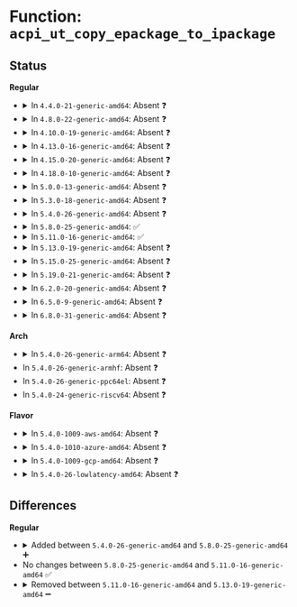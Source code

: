 # Function: <code>acpi_ut_copy_epackage_to_ipackage</code>

## Status
<b>Regular</b>
<ul>
<li>
<details>
<summary>In <code>4.4.0-21-generic-amd64</code>: Absent ❓</summary>

```json
{
  "name": "acpi_ut_copy_epackage_to_ipackage",
  "collision_type": "Unique Static",
  "inline_type": "Full",
  "funcs": [
    {
      "addr": 18446744071583722824,
      "name": "acpi_ut_copy_epackage_to_ipackage",
      "external": false,
      "loc": "drivers/acpi/acpica/utcopy.c:575",
      "file": "drivers/acpi/acpica/utcopy.c",
      "inline": "not declared, inlined",
      "caller_inline": [
        "drivers/acpi/acpica/utcopy.c:acpi_ut_copy_eobject_to_iobject"
      ],
      "caller_func": []
    }
  ],
  "symbols": []
}
```
</details>
</li>
<li>
<details>
<summary>In <code>4.8.0-22-generic-amd64</code>: Absent ❓</summary>

```json
{
  "name": "acpi_ut_copy_epackage_to_ipackage",
  "collision_type": "Unique Static",
  "inline_type": "Full",
  "funcs": [
    {
      "addr": 18446744071584047298,
      "name": "acpi_ut_copy_epackage_to_ipackage",
      "external": false,
      "loc": "drivers/acpi/acpica/utcopy.c:575",
      "file": "drivers/acpi/acpica/utcopy.c",
      "inline": "not declared, inlined",
      "caller_inline": [
        "drivers/acpi/acpica/utcopy.c:acpi_ut_copy_eobject_to_iobject"
      ],
      "caller_func": []
    }
  ],
  "symbols": []
}
```
</details>
</li>
<li>
<details>
<summary>In <code>4.10.0-19-generic-amd64</code>: Absent ❓</summary>

```json
{
  "name": "acpi_ut_copy_epackage_to_ipackage",
  "collision_type": "Unique Static",
  "inline_type": "Full",
  "funcs": [
    {
      "addr": 18446744071584189573,
      "name": "acpi_ut_copy_epackage_to_ipackage",
      "external": false,
      "loc": "drivers/acpi/acpica/utcopy.c:575",
      "file": "drivers/acpi/acpica/utcopy.c",
      "inline": "not declared, inlined",
      "caller_inline": [
        "drivers/acpi/acpica/utcopy.c:acpi_ut_copy_eobject_to_iobject"
      ],
      "caller_func": []
    }
  ],
  "symbols": []
}
```
</details>
</li>
<li>
<details>
<summary>In <code>4.13.0-16-generic-amd64</code>: Absent ❓</summary>

```json
{
  "name": "acpi_ut_copy_epackage_to_ipackage",
  "collision_type": "Unique Static",
  "inline_type": "Full",
  "funcs": [
    {
      "addr": 18446744071584257190,
      "name": "acpi_ut_copy_epackage_to_ipackage",
      "external": false,
      "loc": "drivers/acpi/acpica/utcopy.c:575",
      "file": "drivers/acpi/acpica/utcopy.c",
      "inline": "not declared, inlined",
      "caller_inline": [
        "drivers/acpi/acpica/utcopy.c:acpi_ut_copy_eobject_to_iobject"
      ],
      "caller_func": []
    }
  ],
  "symbols": []
}
```
</details>
</li>
<li>
<details>
<summary>In <code>4.15.0-20-generic-amd64</code>: Absent ❓</summary>

```json
{
  "name": "acpi_ut_copy_epackage_to_ipackage",
  "collision_type": "Unique Static",
  "inline_type": "Full",
  "funcs": [
    {
      "addr": 18446744071584617941,
      "name": "acpi_ut_copy_epackage_to_ipackage",
      "external": false,
      "loc": "drivers/acpi/acpica/utcopy.c:575",
      "file": "drivers/acpi/acpica/utcopy.c",
      "inline": "not declared, inlined",
      "caller_inline": [
        "drivers/acpi/acpica/utcopy.c:acpi_ut_copy_eobject_to_iobject"
      ],
      "caller_func": []
    }
  ],
  "symbols": []
}
```
</details>
</li>
<li>
<details>
<summary>In <code>4.18.0-10-generic-amd64</code>: Absent ❓</summary>

```json
{
  "name": "acpi_ut_copy_epackage_to_ipackage",
  "collision_type": "Unique Static",
  "inline_type": "Full",
  "funcs": [
    {
      "addr": 18446744071584843712,
      "name": "acpi_ut_copy_epackage_to_ipackage",
      "external": false,
      "loc": "drivers/acpi/acpica/utcopy.c:541",
      "file": "drivers/acpi/acpica/utcopy.c",
      "inline": "not declared, inlined",
      "caller_inline": [
        "drivers/acpi/acpica/utcopy.c:acpi_ut_copy_eobject_to_iobject"
      ],
      "caller_func": []
    }
  ],
  "symbols": []
}
```
</details>
</li>
<li>
<details>
<summary>In <code>5.0.0-13-generic-amd64</code>: Absent ❓</summary>

```json
{
  "name": "acpi_ut_copy_epackage_to_ipackage",
  "collision_type": "Unique Static",
  "inline_type": "Full",
  "funcs": [
    {
      "addr": 18446744071584947087,
      "name": "acpi_ut_copy_epackage_to_ipackage",
      "external": false,
      "loc": "drivers/acpi/acpica/utcopy.c:541",
      "file": "drivers/acpi/acpica/utcopy.c",
      "inline": "not declared, inlined",
      "caller_inline": [
        "drivers/acpi/acpica/utcopy.c:acpi_ut_copy_eobject_to_iobject"
      ],
      "caller_func": []
    }
  ],
  "symbols": []
}
```
</details>
</li>
<li>
<details>
<summary>In <code>5.3.0-18-generic-amd64</code>: Absent ❓</summary>

```json
{
  "name": "acpi_ut_copy_epackage_to_ipackage",
  "collision_type": "Unique Static",
  "inline_type": "Full",
  "funcs": [
    {
      "addr": 18446744071585150063,
      "name": "acpi_ut_copy_epackage_to_ipackage",
      "external": false,
      "loc": "drivers/acpi/acpica/utcopy.c:541",
      "file": "drivers/acpi/acpica/utcopy.c",
      "inline": "not declared, inlined",
      "caller_inline": [
        "drivers/acpi/acpica/utcopy.c:acpi_ut_copy_eobject_to_iobject"
      ],
      "caller_func": []
    }
  ],
  "symbols": []
}
```
</details>
</li>
<li>
<details>
<summary>In <code>5.4.0-26-generic-amd64</code>: Absent ❓</summary>

```json
{
  "name": "acpi_ut_copy_epackage_to_ipackage",
  "collision_type": "Unique Static",
  "inline_type": "Full",
  "funcs": [
    {
      "addr": 18446744071585286425,
      "name": "acpi_ut_copy_epackage_to_ipackage",
      "external": false,
      "loc": "drivers/acpi/acpica/utcopy.c:541",
      "file": "drivers/acpi/acpica/utcopy.c",
      "inline": "not declared, inlined",
      "caller_inline": [
        "drivers/acpi/acpica/utcopy.c:acpi_ut_copy_eobject_to_iobject"
      ],
      "caller_func": []
    }
  ],
  "symbols": []
}
```
</details>
</li>
<li>
<details>
<summary>In <code>5.8.0-25-generic-amd64</code>: ✅</summary>

```c
acpi_status acpi_ut_copy_epackage_to_ipackage(union acpi_object * external_object, union acpi_operand_object * * internal_object)
```

```json
{
  "name": "acpi_ut_copy_epackage_to_ipackage",
  "collision_type": "Unique Static",
  "inline_type": "No",
  "funcs": [
    {
      "addr": 18446744071585993532,
      "name": "acpi_ut_copy_epackage_to_ipackage",
      "external": false,
      "loc": "drivers/acpi/acpica/utcopy.c:541",
      "file": "drivers/acpi/acpica/utcopy.c",
      "inline": "seen, unknown",
      "caller_inline": [],
      "caller_func": [
        "drivers/acpi/acpica/utcopy.c:acpi_ut_copy_eobject_to_iobject"
      ]
    }
  ],
  "symbols": [
    {
      "addr": 18446744071585993532,
      "name": "acpi_ut_copy_epackage_to_ipackage",
      "section": ".text",
      "bind": "STB_LOCAL",
      "size": 297
    }
  ]
}
```
</details>
</li>
<li>
<details>
<summary>In <code>5.11.0-16-generic-amd64</code>: ✅</summary>

```c
acpi_status acpi_ut_copy_epackage_to_ipackage(union acpi_object * external_object, union acpi_operand_object * * internal_object)
```

```json
{
  "name": "acpi_ut_copy_epackage_to_ipackage",
  "collision_type": "Unique Static",
  "inline_type": "No",
  "funcs": [
    {
      "addr": 18446744071586116378,
      "name": "acpi_ut_copy_epackage_to_ipackage",
      "external": false,
      "loc": "drivers/acpi/acpica/utcopy.c:541",
      "file": "drivers/acpi/acpica/utcopy.c",
      "inline": "seen, unknown",
      "caller_inline": [],
      "caller_func": [
        "drivers/acpi/acpica/utcopy.c:acpi_ut_copy_eobject_to_iobject"
      ]
    }
  ],
  "symbols": [
    {
      "addr": 18446744071586116378,
      "name": "acpi_ut_copy_epackage_to_ipackage",
      "section": ".text",
      "bind": "STB_LOCAL",
      "size": 297
    }
  ]
}
```
</details>
</li>
<li>
<details>
<summary>In <code>5.13.0-19-generic-amd64</code>: Absent ❓</summary>

```json
{
  "name": "acpi_ut_copy_epackage_to_ipackage",
  "collision_type": "Unique Static",
  "inline_type": "Full",
  "funcs": [
    {
      "addr": 18446744071585992869,
      "name": "acpi_ut_copy_epackage_to_ipackage",
      "external": false,
      "loc": "drivers/acpi/acpica/utcopy.c:541",
      "file": "drivers/acpi/acpica/utcopy.c",
      "inline": "not declared, inlined",
      "caller_inline": [
        "drivers/acpi/acpica/utcopy.c:acpi_ut_copy_eobject_to_iobject"
      ],
      "caller_func": []
    }
  ],
  "symbols": []
}
```
</details>
</li>
<li>
<details>
<summary>In <code>5.15.0-25-generic-amd64</code>: Absent ❓</summary>

```json
{
  "name": "acpi_ut_copy_epackage_to_ipackage",
  "collision_type": "Unique Static",
  "inline_type": "Full",
  "funcs": [
    {
      "addr": 18446744071586482053,
      "name": "acpi_ut_copy_epackage_to_ipackage",
      "external": false,
      "loc": "drivers/acpi/acpica/utcopy.c:541",
      "file": "drivers/acpi/acpica/utcopy.c",
      "inline": "not declared, inlined",
      "caller_inline": [
        "drivers/acpi/acpica/utcopy.c:acpi_ut_copy_eobject_to_iobject"
      ],
      "caller_func": []
    }
  ],
  "symbols": []
}
```
</details>
</li>
<li>
<details>
<summary>In <code>5.19.0-21-generic-amd64</code>: Absent ❓</summary>

```json
{
  "name": "acpi_ut_copy_epackage_to_ipackage",
  "collision_type": "Unique Static",
  "inline_type": "Full",
  "funcs": [
    {
      "addr": 18446744071587735699,
      "name": "acpi_ut_copy_epackage_to_ipackage",
      "external": false,
      "loc": "drivers/acpi/acpica/utcopy.c:541",
      "file": "drivers/acpi/acpica/utcopy.c",
      "inline": "not declared, inlined",
      "caller_inline": [
        "drivers/acpi/acpica/utcopy.c:acpi_ut_copy_eobject_to_iobject"
      ],
      "caller_func": []
    }
  ],
  "symbols": []
}
```
</details>
</li>
<li>
<details>
<summary>In <code>6.2.0-20-generic-amd64</code>: Absent ❓</summary>

```json
{
  "name": "acpi_ut_copy_epackage_to_ipackage",
  "collision_type": "Unique Static",
  "inline_type": "Full",
  "funcs": [
    {
      "addr": 18446744071589058144,
      "name": "acpi_ut_copy_epackage_to_ipackage",
      "external": false,
      "loc": "drivers/acpi/acpica/utcopy.c:541",
      "file": "drivers/acpi/acpica/utcopy.c",
      "inline": "not declared, inlined",
      "caller_inline": [
        "drivers/acpi/acpica/utcopy.c:acpi_ut_copy_eobject_to_iobject"
      ],
      "caller_func": []
    }
  ],
  "symbols": []
}
```
</details>
</li>
<li>
<details>
<summary>In <code>6.5.0-9-generic-amd64</code>: Absent ❓</summary>

```json
{
  "name": "acpi_ut_copy_epackage_to_ipackage",
  "collision_type": "Unique Static",
  "inline_type": "Full",
  "funcs": [
    {
      "addr": 18446744071589349459,
      "name": "acpi_ut_copy_epackage_to_ipackage",
      "external": false,
      "loc": "drivers/acpi/acpica/utcopy.c:541",
      "file": "drivers/acpi/acpica/utcopy.c",
      "inline": "not declared, inlined",
      "caller_inline": [
        "drivers/acpi/acpica/utcopy.c:acpi_ut_copy_eobject_to_iobject"
      ],
      "caller_func": []
    }
  ],
  "symbols": []
}
```
</details>
</li>
<li>
<details>
<summary>In <code>6.8.0-31-generic-amd64</code>: Absent ❓</summary>

```json
{
  "name": "acpi_ut_copy_epackage_to_ipackage",
  "collision_type": "Unique Static",
  "inline_type": "Full",
  "funcs": [
    {
      "addr": 18446744071589656307,
      "name": "acpi_ut_copy_epackage_to_ipackage",
      "external": false,
      "loc": "drivers/acpi/acpica/utcopy.c:541",
      "file": "drivers/acpi/acpica/utcopy.c",
      "inline": "not declared, inlined",
      "caller_inline": [
        "drivers/acpi/acpica/utcopy.c:acpi_ut_copy_eobject_to_iobject"
      ],
      "caller_func": []
    }
  ],
  "symbols": []
}
```
</details>
</li>
</ul>
<b>Arch</b>
<ul>
<li>
<details>
<summary>In <code>5.4.0-26-generic-arm64</code>: Absent ❓</summary>

```json
{
  "name": "acpi_ut_copy_epackage_to_ipackage",
  "collision_type": "Unique Static",
  "inline_type": "Full",
  "funcs": [
    {
      "addr": 18446603336497605340,
      "name": "acpi_ut_copy_epackage_to_ipackage",
      "external": false,
      "loc": "drivers/acpi/acpica/utcopy.c:541",
      "file": "drivers/acpi/acpica/utcopy.c",
      "inline": "not declared, inlined",
      "caller_inline": [
        "drivers/acpi/acpica/utcopy.c:acpi_ut_copy_eobject_to_iobject"
      ],
      "caller_func": []
    }
  ],
  "symbols": []
}
```
</details>
</li>
<li>
In <code>5.4.0-26-generic-armhf</code>: Absent ❓
</li>
<li>
In <code>5.4.0-26-generic-ppc64el</code>: Absent ❓
</li>
<li>
In <code>5.4.0-24-generic-riscv64</code>: Absent ❓
</li>
</ul>
<b>Flavor</b>
<ul>
<li>
<details>
<summary>In <code>5.4.0-1009-aws-amd64</code>: Absent ❓</summary>

```json
{
  "name": "acpi_ut_copy_epackage_to_ipackage",
  "collision_type": "Unique Static",
  "inline_type": "Full",
  "funcs": [
    {
      "addr": 18446744071585128732,
      "name": "acpi_ut_copy_epackage_to_ipackage",
      "external": false,
      "loc": "drivers/acpi/acpica/utcopy.c:541",
      "file": "drivers/acpi/acpica/utcopy.c",
      "inline": "not declared, inlined",
      "caller_inline": [
        "drivers/acpi/acpica/utcopy.c:acpi_ut_copy_eobject_to_iobject"
      ],
      "caller_func": []
    }
  ],
  "symbols": []
}
```
</details>
</li>
<li>
<details>
<summary>In <code>5.4.0-1010-azure-amd64</code>: Absent ❓</summary>

```json
{
  "name": "acpi_ut_copy_epackage_to_ipackage",
  "collision_type": "Unique Static",
  "inline_type": "Full",
  "funcs": [
    {
      "addr": 18446744071585043987,
      "name": "acpi_ut_copy_epackage_to_ipackage",
      "external": false,
      "loc": "drivers/acpi/acpica/utcopy.c:541",
      "file": "drivers/acpi/acpica/utcopy.c",
      "inline": "not declared, inlined",
      "caller_inline": [
        "drivers/acpi/acpica/utcopy.c:acpi_ut_copy_eobject_to_iobject"
      ],
      "caller_func": []
    }
  ],
  "symbols": []
}
```
</details>
</li>
<li>
<details>
<summary>In <code>5.4.0-1009-gcp-amd64</code>: Absent ❓</summary>

```json
{
  "name": "acpi_ut_copy_epackage_to_ipackage",
  "collision_type": "Unique Static",
  "inline_type": "Full",
  "funcs": [
    {
      "addr": 18446744071585238009,
      "name": "acpi_ut_copy_epackage_to_ipackage",
      "external": false,
      "loc": "drivers/acpi/acpica/utcopy.c:541",
      "file": "drivers/acpi/acpica/utcopy.c",
      "inline": "not declared, inlined",
      "caller_inline": [
        "drivers/acpi/acpica/utcopy.c:acpi_ut_copy_eobject_to_iobject"
      ],
      "caller_func": []
    }
  ],
  "symbols": []
}
```
</details>
</li>
<li>
<details>
<summary>In <code>5.4.0-26-lowlatency-amd64</code>: Absent ❓</summary>

```json
{
  "name": "acpi_ut_copy_epackage_to_ipackage",
  "collision_type": "Unique Static",
  "inline_type": "Full",
  "funcs": [
    {
      "addr": 18446744071585344169,
      "name": "acpi_ut_copy_epackage_to_ipackage",
      "external": false,
      "loc": "drivers/acpi/acpica/utcopy.c:541",
      "file": "drivers/acpi/acpica/utcopy.c",
      "inline": "not declared, inlined",
      "caller_inline": [
        "drivers/acpi/acpica/utcopy.c:acpi_ut_copy_eobject_to_iobject"
      ],
      "caller_func": []
    }
  ],
  "symbols": []
}
```
</details>
</li>
</ul>

## Differences
<b>Regular</b>
<ul>
<li>
<details>
<summary>Added between <code>5.4.0-26-generic-amd64</code> and <code>5.8.0-25-generic-amd64</code> ➕</summary>

```c
acpi_status acpi_ut_copy_epackage_to_ipackage(union acpi_object * external_object, union acpi_operand_object * * internal_object)
```
</details>
</li>
<li>
No changes between <code>5.8.0-25-generic-amd64</code> and <code>5.11.0-16-generic-amd64</code> ✅
</li>
<li>
<details>
<summary>Removed between <code>5.11.0-16-generic-amd64</code> and <code>5.13.0-19-generic-amd64</code> ➖</summary>

```c
acpi_status acpi_ut_copy_epackage_to_ipackage(union acpi_object * external_object, union acpi_operand_object * * internal_object)
```
</details>
</li>
</ul>
